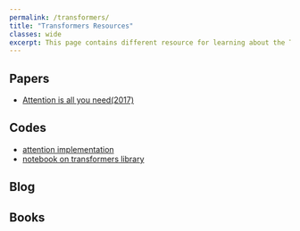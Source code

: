 ```yaml
---
permalink: /transformers/
title: "Transformers Resources"
classes: wide
excerpt: This page contains different resource for learning about the Transformers
---
```


## Papers
- [Attention is all you need(2017)](https://arxiv.org/abs/1706.03762)

## Codes
- [attention implementation](https://github.com/sooftware/attentions/blob/master/attentions.py)
- [notebook on transformers library](https://github.com/nlp-with-transformers/notebooks)


## Blog


## Books

